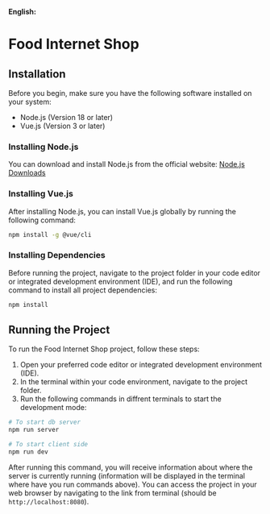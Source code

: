 **English:**

# Food Internet Shop

## Installation

Before you begin, make sure you have the following software installed on your system:

- Node.js (Version 18 or later)
- Vue.js (Version 3 or later)

### Installing Node.js

You can download and install Node.js from the official website: [Node.js Downloads](https://nodejs.org/)

### Installing Vue.js

After installing Node.js, you can install Vue.js globally by running the following command:

```bash
npm install -g @vue/cli
```

### Installing Dependencies

Before running the project, navigate to the project folder in your code editor or integrated development environment (IDE), and run the following command to install all project dependencies:

```bash
npm install
```

## Running the Project

To run the Food Internet Shop project, follow these steps:

1. Open your preferred code editor or integrated development environment (IDE).
2. In the terminal within your code environment, navigate to the project folder.
3. Run the following commands in diffrent terminals to start the development mode:

```bash
# To start db server
npm run server

# To start client side
npm run dev
```

After running this command, you will receive information about where the server is currently running (information will be displayed in the terminal where have you run commands above). You can access the project in your web browser by navigating to the link from terminal (should be `http://localhost:8080`).
